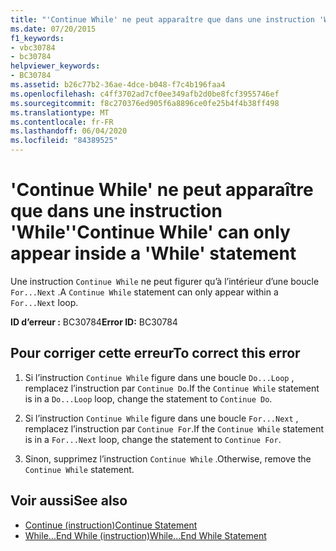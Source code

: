 ```yaml
---
title: "'Continue While' ne peut apparaître que dans une instruction 'While'"
ms.date: 07/20/2015
f1_keywords:
- vbc30784
- bc30784
helpviewer_keywords:
- BC30784
ms.assetid: b26c77b2-36ae-4dce-b048-f7c4b196faa4
ms.openlocfilehash: c4ff3702ad7cf0ee349afb2d0be8fcf3955746ef
ms.sourcegitcommit: f8c270376ed905f6a8896ce0fe25b4f4b38ff498
ms.translationtype: MT
ms.contentlocale: fr-FR
ms.lasthandoff: 06/04/2020
ms.locfileid: "84389525"
---
```

# <a name="continue-while-can-only-appear-inside-a-while-statement"></a><span data-ttu-id="2e7a2-102">'Continue While' ne peut apparaître que dans une instruction 'While'</span><span class="sxs-lookup"><span data-stu-id="2e7a2-102">'Continue While' can only appear inside a 'While' statement</span></span>
<span data-ttu-id="2e7a2-103">Une instruction `Continue While` ne peut figurer qu’à l’intérieur d’une boucle `For...Next` .</span><span class="sxs-lookup"><span data-stu-id="2e7a2-103">A `Continue While` statement can only appear within a `For...Next` loop.</span></span>  
  
 <span data-ttu-id="2e7a2-104">**ID d’erreur :** BC30784</span><span class="sxs-lookup"><span data-stu-id="2e7a2-104">**Error ID:** BC30784</span></span>  
  
## <a name="to-correct-this-error"></a><span data-ttu-id="2e7a2-105">Pour corriger cette erreur</span><span class="sxs-lookup"><span data-stu-id="2e7a2-105">To correct this error</span></span>  
  
1. <span data-ttu-id="2e7a2-106">Si l’instruction `Continue While` figure dans une boucle `Do...Loop` , remplacez l’instruction par `Continue Do`.</span><span class="sxs-lookup"><span data-stu-id="2e7a2-106">If the `Continue While` statement is in a `Do...Loop` loop, change the statement to `Continue Do`.</span></span>  
  
2. <span data-ttu-id="2e7a2-107">Si l’instruction `Continue While` figure dans une boucle `For...Next` , remplacez l’instruction par `Continue For`.</span><span class="sxs-lookup"><span data-stu-id="2e7a2-107">If the `Continue While` statement is in a `For...Next` loop, change the statement to `Continue For`.</span></span>  
  
3. <span data-ttu-id="2e7a2-108">Sinon, supprimez l’instruction `Continue While` .</span><span class="sxs-lookup"><span data-stu-id="2e7a2-108">Otherwise, remove the `Continue While` statement.</span></span>  
  
## <a name="see-also"></a><span data-ttu-id="2e7a2-109">Voir aussi</span><span class="sxs-lookup"><span data-stu-id="2e7a2-109">See also</span></span>

- [<span data-ttu-id="2e7a2-110">Continue (instruction)</span><span class="sxs-lookup"><span data-stu-id="2e7a2-110">Continue Statement</span></span>](../language-reference/statements/continue-statement.md)
- [<span data-ttu-id="2e7a2-111">While...End While (instruction)</span><span class="sxs-lookup"><span data-stu-id="2e7a2-111">While...End While Statement</span></span>](../language-reference/statements/while-end-while-statement.md)
